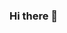### Hi there 👋

<!--
**BritosMarco/BritosMarco** is a ✨ _special_ ✨ repository because its `README.md` (this file) appears on your GitHub profile.

![Marco Brito's GitHub stats](https://github-readme-stats.vercel.app/api?username=BritosMarco&show_icons=true&theme=radical)

<details>
  <summary> <b> Things to know about me! </b> <i>(click to expand!)</i> </summary>
  
  <br>
    This going to be hidden.

</details>

Here are some ideas to get you started:

- 🔭 I’m currently working on ...
- 🌱 I’m currently learning ...
- 👯 I’m looking to collaborate on ...
- 🤔 I’m looking for help with ...
- 💬 Ask me about ...
- 📫 How to reach me: ...
- 😄 Pronouns: ...
- ⚡ Fun fact: ...
-->
